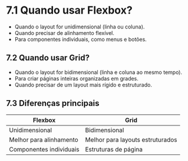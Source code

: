 # **7.1 Quando usar Flexbox?**
- Quando o layout for unidimensional (linha ou coluna).
- Quando precisar de alinhamento flexível.
- Para componentes individuais, como menus e botões.

## **7.2 Quando usar Grid?**
- Quando o layout for bidimensional (linha e coluna ao mesmo tempo).
- Para criar páginas inteiras organizadas em grades.
- Quando precisar de um layout mais rígido e estruturado.

## **7.3 Diferenças principais**

| Flexbox | Grid |
|---------|------|
| Unidimensional | Bidimensional |
| Melhor para alinhamento | Melhor para layouts estruturados |
| Componentes individuais | Estruturas de página |
